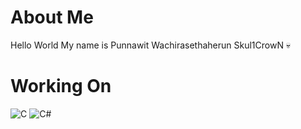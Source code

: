 About Me
=============
Hello World
My name is Punnawit Wachirasethaherun
Skul1CrowN 💀

Working On
=============
![C](https://img.shields.io/badge/c-%2300599C.svg?style=for-the-badge&logo=c&logoColor=white)
![C#](https://img.shields.io/badge/c%23-%23239120.svg?style=for-the-badge&logo=c-sharp&logoColor=white)
